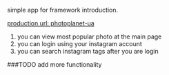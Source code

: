 simple app for framework introduction.

[production url: photoplanet-ua](http://photoplanet-ua.herokuapp.com/ "Photo Planet" )

1. you can view most popular photo at the main page
2. you can login using your instagram account
3. you can search instagram tags after you are login

###TODO
add more functionality
